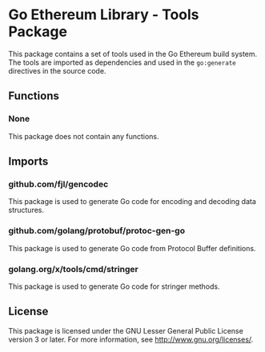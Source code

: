 # Go Ethereum Library - Tools Package

This package contains a set of tools used in the Go Ethereum build system. The tools are imported as dependencies and used in the `go:generate` directives in the source code.

## Functions

### None

This package does not contain any functions.

## Imports

### github.com/fjl/gencodec

This package is used to generate Go code for encoding and decoding data structures.

### github.com/golang/protobuf/protoc-gen-go

This package is used to generate Go code from Protocol Buffer definitions.

### golang.org/x/tools/cmd/stringer

This package is used to generate Go code for stringer methods.

## License

This package is licensed under the GNU Lesser General Public License version 3 or later. For more information, see <http://www.gnu.org/licenses/>.